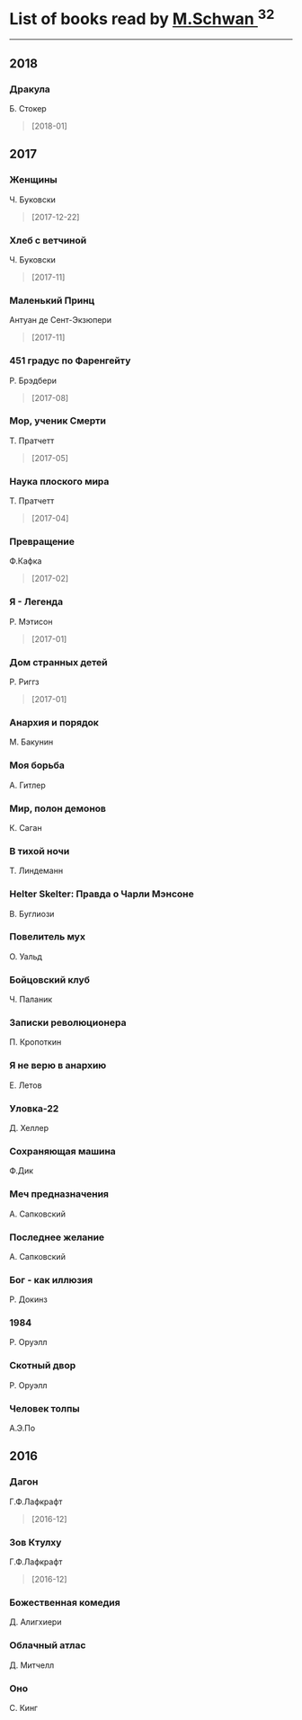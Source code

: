# List of books read by [M.Schwan ](https://vk.com/dasdog)<sup>32</sup>
---

## 2018

### Дракула
Б. Стокер
> [2018-01] 



## 2017

### Женщины
Ч. Буковски
> [2017-12-22] 


### Хлеб с ветчиной
Ч. Буковски
> [2017-11] 


### Маленький Принц
Антуан де Сент-Экзюпери
> [2017-11] 


### 451 градус по Фаренгейту
Р. Брэдбери
> [2017-08] 


### Мор, ученик Смерти
Т. Пратчетт
> [2017-05] 


### Наука плоского мира
Т. Пратчетт
> [2017-04] 


### Превращение
Ф.Кафка
> [2017-02] 


### Я - Легенда
Р. Мэтисон
> [2017-01] 


### Дом странных детей
Р. Риггз
> [2017-01] 


### Анархия и порядок
М. Бакунин


### Моя борьба
А. Гитлер


### Мир, полон демонов
К. Саган


### В тихой ночи
Т. Линдеманн


### Helter Skelter: Правда о Чарли Мэнсоне
В. Буглиози


### Повелитель мух
О. Уальд


### Бойцовский клуб
Ч. Паланик


### Записки революционера
П. Кропоткин


### Я не верю в анархию
Е. Летов


### Уловка-22
Д. Хеллер


### Сохраняющая машина
Ф.Дик


### Меч предназначения
А. Сапковский


### Последнее желание
А. Сапковский


### Бог - как иллюзия
Р. Докинз


### 1984
Р. Оруэлл


### Скотный двор
Р. Оруэлл


### Человек толпы
А.Э.По



## 2016

### Дагон
Г.Ф.Лафкрафт
> [2016-12] 


### Зов Ктулху
Г.Ф.Лафкрафт
> [2016-12] 


### Божественная комедия
Д. Алигхиери


### Облачный атлас
Д. Митчелл


### Оно
С. Кинг



